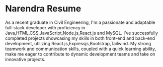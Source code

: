 # Narendra Resume
As a recent graduate in Civil Engineering, I'm a passionate and adaptable full-stack developer with proficiency in Java,HTML,CSS,JavaScript,Node.js,React.js and MySQL. I've successfully completed projects showcasing my skills in both front-end and back-end development, utilizing React.js,Expressjs,Bootstrap,Tailwind. My strong teamwork and communication skills, coupled with a quick learning ability, make me eager to contribute to dynamic development teams and take on innovative projects.
